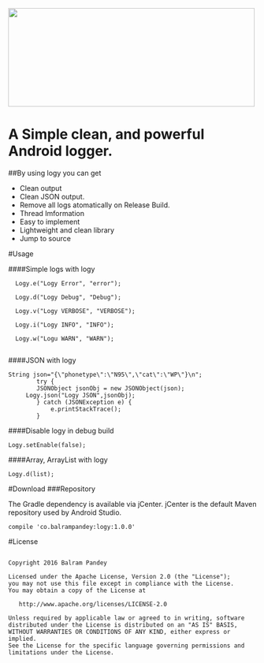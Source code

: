
<img align="center" src='https://github.com/balrampandey19/Logy/blob/master/logy.jpg' width='500' height='200'/>

# A Simple clean, and powerful Android logger.

##By using logy you can get

* Clean output 
* Clean JSON output.
* Remove all logs atomatically on Release Build.
* Thread Imformation
* Easy to implement
* Lightweight and clean library
* Jump to source

#Usage

####Simple logs with logy

```
  Logy.e("Logy Error", "error");
  
  Logy.d("Logy Debug", "Debug");
  
  Logy.v("Logy VERBOSE", "VERBOSE");
  
  Logy.i("Logy INFO", "INFO");
  
  Logy.w("Logu WARN", "WARN");
  
  ```
####JSON with logy

```
String json="{\"phonetype\":\"N95\",\"cat\":\"WP\"}\n";
        try {
        JSONObject jsonObj = new JSONObject(json);
     Logy.json("Logy JSON",jsonObj);
        } catch (JSONException e) {
            e.printStackTrace();
        }

```
####Disable logy in debug build
```
Logy.setEnable(false);

```
####Array, ArrayList with logy

```
Logy.d(list);
```

#Download
###Repository

The Gradle dependency is available via jCenter. jCenter is the default Maven repository used by Android Studio.
```
compile 'co.balrampandey:logy:1.0.0'
```

#License

```

Copyright 2016 Balram Pandey

Licensed under the Apache License, Version 2.0 (the "License");
you may not use this file except in compliance with the License.
You may obtain a copy of the License at

   http://www.apache.org/licenses/LICENSE-2.0

Unless required by applicable law or agreed to in writing, software
distributed under the License is distributed on an "AS IS" BASIS,
WITHOUT WARRANTIES OR CONDITIONS OF ANY KIND, either express or implied.
See the License for the specific language governing permissions and
limitations under the License.

```




